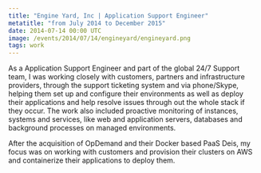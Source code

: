 ```yaml
---
title: "Engine Yard, Inc | Application Support Engineer"
metatitle: "from July 2014 to December 2015"
date: 2014-07-14 00:00 UTC
image: /events/2014/07/14/engineyard/engineyard.png
tags: work
---
```


As a Application Support Engineer and part of the global 24/7 Support team, I was working closely with customers, partners and infrastructure providers, through the support ticketing system and via phone/Skype, helping them set up and configure their environments as well as deploy their applications and help resolve issues through out the whole stack if they occur. The work also included proactive monitoring of instances, systems and services, like web and application servers, databases and background processes on managed environments.

After the acquisition of OpDemand and their Docker based PaaS Deis, my focus was on working with customers and provision their clusters on AWS and containerize their applications to deploy them.
